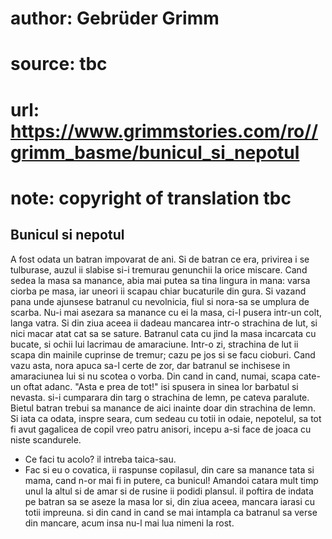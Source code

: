 # author: Gebrüder Grimm
# source: tbc
# url: https://www.grimmstories.com/ro//grimm_basme/bunicul_si_nepotul
# note: copyright of translation tbc

## Bunicul si nepotul 

A fost odata un batran impovarat de ani. Si de batran ce era, privirea i
se tulburase, auzul ii slabise si-i tremurau genunchii la orice miscare.
Cand sedea la masa sa manance, abia mai putea sa tina lingura in mana:
varsa ciorba pe masa, iar uneori ii scapau chiar bucaturile din gura.
Si vazand pana unde ajunsese batranul cu nevolnicia, fiul si nora-sa se
umplura de scarba. Nu-i mai asezara sa manance cu ei la masa, ci-l
pusera intr-un colt, langa vatra.
Si din ziua aceea ii dadeau mancarea intr-o strachina de lut, si nici
macar atat cat sa se sature. Batranul cata cu jind la masa incarcata cu
bucate, si ochii lui lacrimau de amaraciune.
Intr-o zi, strachina de lut ii scapa din mainile cuprinse de tremur;
cazu pe jos si se facu cioburi. Cand vazu asta, nora apuca sa-l certe de
zor, dar batranul se inchisese in amaraciunea lui si nu scotea o vorba.
Din cand in cand, numai, scapa cate-un oftat adanc.
"Asta e prea de tot!" isi spusera in sinea lor barbatul si nevasta.
si-i cumparara din targ o strachina de lemn, pe cateva paralute. Bietul
batran trebui sa manance de aici inainte doar din strachina de lemn.
Si iata ca odata, inspre seara, cum sedeau cu totii in odaie, nepotelul,
sa tot fi avut gagalicea de copil vreo patru anisori, incepu a-si face
de joaca cu niste scandurele.
- Ce faci tu acolo? il intreba taica-sau.
- Fac si eu o covatica, ii raspunse copilasul, din care sa manance tata
si mama, cand n-or mai fi in putere, ca bunicul!
Amandoi catara mult timp unul la altul si de amar si de rusine ii podidi
plansul. il poftira de indata pe batran sa se aseze la masa lor si, din
ziua aceea, mancara iarasi cu totii impreuna. si din cand in cand se mai
intampla ca batranul sa verse din mancare, acum insa nu-l mai lua nimeni
la rost.
